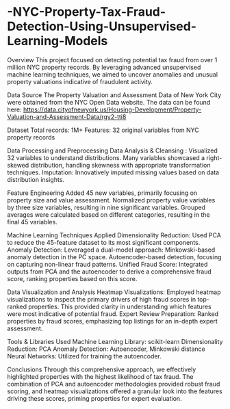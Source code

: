 # -NYC-Property-Tax-Fraud-Detection-Using-Unsupervised-Learning-Models

Overview
This project focused on detecting potential tax fraud from over 1 million NYC property records. By leveraging advanced unsupervised machine learning techniques, we aimed to uncover anomalies and unusual property valuations indicative of fraudulent activity.

Data Source
The Property Valuation and Assessment Data of New York City were obtained from the NYC Open Data website. The data can be found here: https://data.cityofnewyork.us/Housing-Development/Property-Valuation-and-Assessment-Data/rgy2-tti8

Dataset
Total records: 1M+ Features: 32 original variables from NYC property records

Data Processing and Preprocessing
Data Analysis & Cleansing : Visualized 32 variables to understand distributions. Many variables showcased a right-skewed distribution, handling skewness with appropriate transformation techniques. Imputation: Innovatively imputed missing values based on data distribution insights.

Feature Engineering
Added 45 new variables, primarily focusing on property size and value assessment. Normalized property value variables by three size variables, resulting in nine significant variables. Grouped averages were calculated based on different categories, resulting in the final 45 variables.

Machine Learning Techniques Applied
Dimensionality Reduction: Used PCA to reduce the 45-feature dataset to its most significant components. Anomaly Detection: Leveraged a dual-model approach: Minkowski-based anomaly detection in the PC space. Autoencoder-based detection, focusing on capturing non-linear fraud patterns. Unified Fraud Score: Integrated outputs from PCA and the autoencoder to derive a comprehensive fraud score, ranking properties based on this score.

Data Visualization and Analysis
Heatmap Visualizations: Employed heatmap visualizations to inspect the primary drivers of high fraud scores in top-ranked properties. This provided clarity in understanding which features were most indicative of potential fraud. Expert Review Preparation: Ranked properties by fraud scores, emphasizing top listings for an in-depth expert assessment.

Tools & Libraries Used
Machine Learning Library: scikit-learn Dimensionality Reduction: PCA Anomaly Detection: Autoencoder, Minkowski distance Neural Networks: Utilized for training the autoencoder.

Conclusions
Through this comprehensive approach, we effectively highlighted properties with the highest likelihood of tax fraud. The combination of PCA and autoencoder methodologies provided robust fraud scoring, and heatmap visualizations offered a granular look into the features driving these scores, priming properties for expert evaluation.
